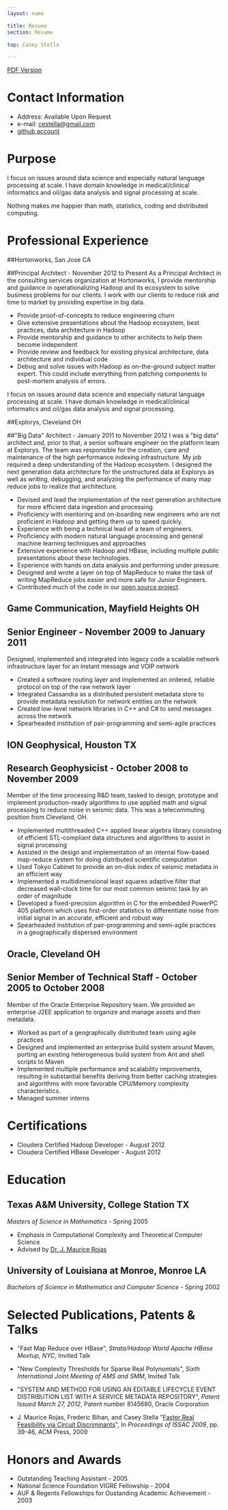 ```yaml
---
layout: name

title: Resume
section: Resume

top: Casey Stella

---
```


[PDF Version](/files/resume/resume.pdf)

Contact Information
===================
* Address: Available Upon Request
* e-mail: [cestella@gmail.com](mailto:cestella@gmail.com)
* [github account](http://github.com/cestella)

Purpose
=======
I focus on issues around data science and especially natural language processing
at scale. I have domain knowledge in medical/clinical informatics and oil/gas 
data analysis and signal processing at scale.

Nothing makes me happier than math, statistics, coding and distributed computing.

Professional Experience
=======================

##Hortonworks, San Jose CA

##Principal Architect - November 2012 to Present
As a Principal Architect in the consulting services organization at Hortonworks, I provide
mentorship and guidance in operationalizing Hadoop and its ecosystem to solve business problems
for our clients.  I work with our clients to reduce risk and time to market by providing expertise 
in big data.

* Provide proof-of-concepts to reduce engineering churn
* Give extensive presentations about the Hadoop ecosystem, best practices, data architecture in Hadoop
* Provide mentorship and guidance to other architects to help them become independent
* Provide review and feedback for existing physical architecture, data architecture and individual code
* Debug and solve issues with Hadoop as on-the-ground subject matter expert.  This could include everything from patching components to post-mortem analysis of errors.

I focus on issues around data science and especially natural language processing at scale. I have domain knowledge in medical/clinical informatics and oil/gas data analysis and signal processing.

##Explorys, Cleveland OH 

##"Big Data" Architect - January 2011 to November 2012
I was a "big data" architect and, prior to that, a senior software engineer on the platform team at Explorys. 
The team was responsible for the creation, care and maintenance of the high performance indexing infrastructure.
My job required a deep understanding of the Hadoop ecosystem.  I designed the next generation data 
architecture for the unstructured data at Explorys as well as writing, debugging, and analyzing the 
performance of many map reduce jobs to realize that architecture.  

* Devised and lead the implementation of the next generation architecture for more efficient data ingestion and processing.
* Proficiency with mentoring and on-boarding new engineers who are not proficient in Hadoop and getting them up to speed quickly.
* Experience with being a technical lead of a team of engineers.
* Proficiency with modern natural language processing and general machine learning techniques and approaches
* Extensive experience with Hadoop and HBase, including multiple public presentations about these technologies.
* Experience with hands on data analysis and performing under pressure.
* Designed and wrote a layer on top of MapReduce to make the task of writing MapReduce jobs easier and more safe for Junior Engineers.
* Contributed much of the code in our [open source project](http://github.com/ExplorysMedical/Apothecary).

## Game Communication, Mayfield Heights OH

## Senior Engineer - November 2009 to January 2011

Designed, implemented and integrated into legacy code a scalable network
infrastructure layer for an instant message and VOIP network

* Created a software routing layer and implemented an ordered, reliable
  protocol on top of the raw network layer
* Integrated Cassandra as a distributed persistent metadata store to
  provide metadata resolution for network entities on the network
* Created low-level network libraries in C++ and C# to send messages
  across the network
* Spearheaded institution of pair-programming and semi-agile practices

## ION Geophysical, Houston TX

## Research Geophysicist - October 2008 to November 2009

Member of the time processing R&D team, tasked to design,
prototype and implement production-ready algorithms to 
use applied math and signal processing to reduce noise 
in seismic data.  This was a telecommuting position from
Cleveland, OH.

* Implemented multithreaded C++ applied linear algebra library consisting of efficient STL-compliant data structures and algorithms to assist in signal processing
* Assisted in the design and implementation of an internal flow-based map-reduce system for doing distributed scientific computation
* Used Tokyo Cabinet to provide an on-disk index of seismic metadata in an efficient way
* Implemented a multidimensional least squares adaptive filter that decreased wall-clock time for our most common seismic task by an order of magnitude
* Developed a fixed-precision algorithm in C for the embedded PowerPC 405 platform which uses first-order statistics to differentiate noise from initial signal in an accurate, efficient and robust way
* Spearheaded institution of pair-programming and semi-agile practices in a geographically dispersed environment

## Oracle, Cleveland OH

## Senior Member of Technical Staff - October 2005 to October 2008

Member of the Oracle Enterprise Repository team.  We 
provided an enterprise J2EE application to organize 
and manage assets and their metadata. 

* Worked as part of a geographically distributed team using agile practices
* Designed and implemented an enterprise build system around Maven, porting an existing heterogeneous build system from Ant and shell scripts to Maven
* Implemented multiple performance and scalability improvements, resulting in substantial benefits deriving from better caching strategies and algorithms with more favorable CPU/Memory complexity characteristics.
* Managed summer interns

Certifications
==============
* Cloudera Certified Hadoop Developer - August 2012
* Cloudera Certified HBase Developer - August 2012

Education
=========

## Texas A&M University, College Station TX

_Masters of Science in Mathematics_ - Spring 2005
* Emphasis in Computational Complexity and Theoretical Computer Science
* Advised by [Dr. J. Maurice Rojas](http://www.math.tamu.edu/~rojas/)

## University of Louisiana at Monroe, Monroe LA

_Bachelors of Science in Mathematics and Computer Science_ - Spring 2002

Selected Publications, Patents & Talks
======================================

* "Fast Map Reduce over HBase",
  _Strata/Hadoop World Apache HBase Meetup, NYC_, Invited Talk

* "New Complexity Thresholds for Sparse Real Polynomials",
  _Sixth International Joint Meeting of AMS and SMM_, Invited Talk

* "SYSTEM AND METHOD FOR USING AN EDITABLE LIFECYCLE EVENT DISTRIBUTION LIST WITH A SERVICE METADATA REPOSITORY",
  _Patent Issued March 27, 2012_, Patent number 8145680, Oracle Corporation

* J. Maurice Rojas, Frederic Bihan, and Casey Stella
    "[Faster Real Feasibility via Circuit Discriminants](/files/papers/faster_real_feasibility_via_circuit_discrimination.pdf)",
    In _Proceedings of ISSAC 2009_, pp. 39-46, ACM Press, 2009

Honors and Awards
=================

*    Outstanding Teaching Assistant - 2005
*    National Science Foundation VIGRE Fellowship - 2004
*    AUF & Regents Fellowships for Oustanding Academic Achievement - 2003

